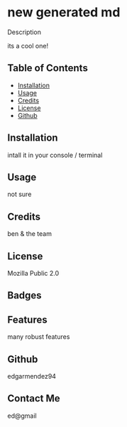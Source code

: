 
# new generated md
   
 Description
    
 its a cool one!
    
## Table of Contents 
    
- [Installation](#installation)
- [Usage](#usage)
- [Credits](#credits)
- [License](#license)
- [Github](#github)
    
    
## Installation
    
intall it in your console / terminal
    
## Usage
    
not sure
    
## Credits
    
ben & the team
   
## License
    
Mozilla Public 2.0
    
## Badges
    
    
## Features
    
many robust features
    
## Github
    
edgarmendez94
    
## Contact Me
    
ed@gmail
